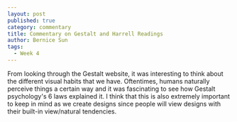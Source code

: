 ```yaml
---
layout: post
published: true
category: commentary
title: Commentary on Gestalt and Harrell Readings
author: Bernice Sun
tags:
  - Week 4
---
```

From looking through the Gestalt website, it was interesting to think about the different visual habits that we have. Oftentimes, humans naturally perceive things a certain way and it was fascinating to see how Gestalt psychology's 6 laws explained it. I think that this is also extremely important to keep in mind as we create designs since people will view designs with their built-in view/natural tendencies.

